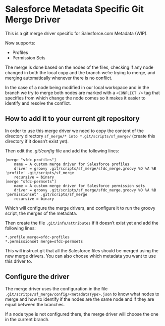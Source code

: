 # Salesforce Metadata Specific Git Merge Driver
This is a git merge driver specific for Salesforce.com Metadata (WIP).

Now supports:
* Profiles
* Permission Sets

The merge is done based on the nodes of the files, checking if any node changed in both the local copy and the branch we’re trying to merge, and merging automatically whenever there is no conflict.

In the case of a node being modified in our local workspace and in the branch we try to merge both nodes are marked with a ```<CONFLICT />``` tag that specifies from which change the node comes so it makes it easier to identify and resolve the conflict.

## How to add it to your current git repository
In order to use this merge driver we need to copy the content of the directory directory `sf_merge/* into *.git/scripts/sf_merge/` (create this directory if it doesn’t exist yet).

Then edit the *.git/config* file and add the following lines:
```
[merge "sfdc-profiles"]
	name = A custom merge driver for Salesforce profiles
	driver = groovy .git/scripts/sf_merge/sfdc_merge.groovy %O %A %B 'profile' .git/scripts/sf_merge
	recursive = binary
[merge "sfdc-permsets"]
	name = A custom merge driver for Salesforce permission sets
	driver = groovy .git/scripts/sf_merge/sfdc_merge.groovy %O %A %B 'permissionset' .git/scripts/sf_merge
	recursive = binary
```

Which will configure the merge drivers, and configure it to run the groovy script, the merges of the metadata.

Then create the file `.git/info/attributes` if it doesn’t exist yet and add the following lines:
```
*.profile merge=sfdc-profiles
*.permissionset merge=sfdc-permsets
```

This will instruct git that all the Salesforce files should be merged using the new merge drivers.
You can also choose which metadata you want to use this driver to.

## Configure the driver
The merge driver uses the configuration in the file `.git/scritps/sf_merge/config/<metadataType>.json` to know what nodes to merge and how to identify if the nodes are the same node and if they are equal between the branches.

If a node type is not configured there, the merge driver will choose the one in the current branch.